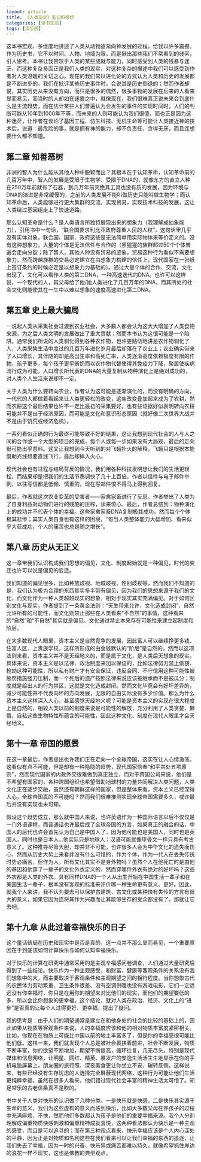 ```yaml
---
layout: article
title: 《人类简史》笔记和感想
categories: [读书生活]
tags: [读后感]
---
```


 这本书宏观、多维度地讲述了人类从动物逐渐向神发展的过程，给我以许多震撼。作为历史书，它不以时间、人物、地域为限，而是揪出那些我们不常看到的线索，引人思考。本书让我赞叹于人类的某些成就与能力，同时感受到人类的残暴与迷茫，而这种复杂多面正是我们人类的现实，对这种复杂的描述中我们可以感受到作者对人类温暖的关切之心。现在的我们常以进化论的方式认为人类和历史的发展都是不断进步的，我们在批评某些历史事件时，会说其是历史倒退的；然而作者却说，其实历史从来没有方向，而只是很多的偶然，很多事物的发展在后来的人看来显而易见，而当时的人却如在迷雾之中，就像现在，我们很难真正说未来会到底什么是主流趋势，而在估计某些人们普遍认为会发生的事件的实现时间时，人们的判断可能从10年到1000年不等，而未来的人则可能认为我们很傻。而也正是因为这种迷茫，让作者在谈论了基因工程、仿生科技、无机生命等可能让人类接近神的技术后，说道：最危险的事，就是拥有神的能力，却不负责任、贪得无厌，而且连想要什么都不知道。

## 第二章 知善恶树

非洲的智人为什么能从其他人种中脱颖而出？其根本在于认知革命，认知革命前的几百万年中，智人的发展是受限于生物学、受限于DNA的，就像东方的直立人种在250万年前就有了石器，到几万年前灭绝其工具也没有质的发展，因为环境与DNA的演进是非常缓慢的，之前的人类发展不能叫做历史只能叫做生物学；而认知革命后，人类能够进行更大集群的交流，实现贸易，实现技术科技的发展，这让人类绕过基因组走上了快速道路。

那么认知革命是什么？是人类语言所独特展现出来的想象力（我理解成抽象能力），引用书中一句话，“联合国要求利比亚政府尊重人民的人权”，这句话里几乎没有实体对象，联合国、国家、政府这些是无法简单用实际物体来等价定义的。没有这种想象力，大量的个体是无法信任与合作的（黑猩猩的族群超过50个个体普遍会走向分裂；除了智人，其他人种没有贸易的迹象，贸易这种行为看似不需要想象力，然而跨越族群的交易必定建立在由想象力构建的信任上，现代国家在一张纸上签订条约的时候必定是以想象力为基础的）。通过大量个体的合作、交流，文化出现了，文化可以看作人类的第二DNA，一种高速迭代的DNA。也许可以这样说，一个现代的人，其父母给了他/她人类进化了几百万年的DNA，而其所处的社会文化则能使其在一生中以难以想象的速度高速进化第二DNA。

## 第五章 史上最大骗局

一说起人类从采集社会过渡到农业社会，大多数人都会认为这大大增加了人类食物来源，为之后人类文明的发展做出了重大贡献；然而本书认为这很可能是一个陷阱。通常我们所说的人类驯化得到各种农作物，也许更贴切地讲是农作物驯化了人，人类采集生活中度过的几百万年进化岁月最后却落在了农业上；农业确实带来了人口增长，其伴随的却是高出生率和高死亡率，人类逐渐高度依赖极度有限的作物，孩子更多，每个孩子更早断奶而以农作物代替使得其免疫力下降，聚居使疾病流行成为可能。人口增长所代表的DNA的大量复制从物种演化上是绝对成功的，对人类个人生活来说却不一定。

关于人类为什么要转向农业，作者认为这可能是逐渐演化的，而没有明确的方向，一代代的人都做着看起来让人类更轻松的改变，这些改变叠加起来成为了农耕，然而农耕这个最后结果也许不一定比最初的采集要好。也有些证据好似表明转向农耕可能并不是出于经济原因，而可能是文化和意识形态原因（就好像二次世界大战并不是由于饥荒或经济危机）。

一系列看似正确的行为最终可能导致不好的结果，这让我想到现代社会的人与人之间的合作或一个大型的项目的完成，每个人或每一步如果没有大局观，最后的走向很可能出乎意料。这又让我想到今天听到的对飞蛾扑火的解释，飞蛾只是根据本能借助光线想要直线飞行，最后却掉入火心。

现代社会也有过程与结局背反的情况，我们用各种科技发明想让我们的生活更轻松，而结果却是把我们的生活节奏调快了几十上百倍，作者以信件与电子邮件举例，以往写信都是低频、慎重的，现在写邮件恨不得马上得到回复。

最后，作者就这次农业变革的受害者——家禽家畜进行了反思，作者举出了人类为了自身利益对动物们进行的残酷的压榨，读来惊心。最后，作者总结到：物种演化上的成功并不代表个体的幸福。这些家禽家畜DNA复制极其成功，然而每个个体极其悲惨；其实人类自身也有这样的困境，“每当人类整体能力大幅增加、看来似乎大获成功，个人的痛苦也总是随之增长”。

## 第八章 历史从无正义

这一章带我们认识构成我们思想的偏见，文化、制度起始就是一种偏见，时代的变迁也许可以说是偏见的变迁。

我们知道的偏见很多，比如种族歧视、地域歧视、性别歧视等，然而我们不知道的是，我们认为极为合理的东西其实多半带有偏见，因为我们的思想来源于我们的文化，而文化作为一种人类超越现实的想象，相对于现实其实充满偏见。对于如何区别文化与现实，作者提到了一条黄金法则：“天生带来允许，文化造成封闭”，自然允许所有的可能性，而文化则禁止那些在人类看来“不自然”的事情，这种看来的“自然”和“不自然”其实就是偏见。文化通过禁止本来存在可能性来建立起制度和阶层。

在大多数现代人眼里，资本主义是自然竞争的发展，因此富人可以继续挣更多钱、住富人区、上贵族学校，这样所形成的由金钱默认的“阶层”是自然的。然而以这项法则来看，资本主义并不是天经地义的，而是属于文化，是人类后天想象的现实。具体来说，资本主义是以法律、政治制度来加以保证的，比如法律努力禁止偷窃、抢劫这种可能性，所以私有财产才有安全保证，违反合同、不守信用这种可能性被惩罚措施强力压制，而一个死后的遗产按照法律来说应该被继承而不是被瓜分；制度就是给出人的行为禁区，这就是文化造成封闭。然而文化毕竟会有好坏差异的，减少可能性并不代表向坏的方向发展，无限的自由实际没有多少价值。那么为什么资本主义这样深入人心，甚至感觉天经地义呢？可能是资本主义的实现在很大程度上是自然的，相较人类以前的制度来说是可能性的解放，充分利用了人类贪婪、懒惰、自私这些生物特性所蕴含的可能性，因此这种文化、制度在现代人眼里才会天经地义。

## 第十一章 帝国的愿景

在这一章最后，作者提出也许我们正在走向一个全球帝国，这实在让人心情激荡。这看似有点不可能，但是却有一种隐隐的趋势，现代国家信奉“和平共处五项原则”，然而现代国家的内政外交很难做到真正独立，而对于跨国公司来说，他们是不希望有国家的，各种跨国组织也希望借助地球村的力量共同解决人类问题，人类文化正在逐步交融，虽然还有朝鲜这样的国家，但是整体来看，资本主义已经深得人心，全球帝国真的不可能吗？然而我们很难推测实现全球帝国需要多久，或许最后并没有实现也未可知。

假设这个趋势成立，那么就中国人来说，也许英语作为一种国际语言以后不仅仅是一门外语课程，而普通话也许最后成了全球帝国的方言，如果真正的融合的话，中国人的后代也许会首先认为自己是中国人了，因为他可能也是美国人，同时也是英国人，同时也是日本人…他实际只是地球人；汉语可能就像甲骨文一样只具有考古意义了。这种推导尽管大胆，却并非不可能。也许很多人会为中华文化的遗失而伤心，然而从历史大势上来看并没有什么可惜的，作为个体，作为一代人在丢失传统时势必痛苦，但作为人，所有文化其实不是身外物吗？虽然个人在他死亡时是由他的基因和他穿了一辈子的文化外衣定义的，然而穿哪件外衣有绝对的好坏吗？这些外衣都是人类的外衣。具有同样DNA的一个人从出生开始在中国生活一辈子和在美国生活一辈子，根本没有客观的标准来评价哪一种生命更有意义、更好。因此，就我个人来讲，我不认为要去可以保护古建筑、古文化或某种快有失传的方言有很大的意义，如果它因为连将其作为兴趣而让其能够生存的受众都没有了，那就让它去吧。

## 第十九章 从此过着幸福快乐的日子

这个童话结局在历史和现实中是否是真的，这一点并不那么显而易见，一个重要原因在于到底该如何计算快乐与如何认知幸福快乐。

对于快乐的计算在研究中通常采用的是主观辛福感问卷调查，人们通过大量研究后得到了一些结论。快乐作为一种主观感受，和财富、健康等客观条件的关系没有我们想象中的大，而主要取决于客观条件和主观期望之间的相符程度。当你想象古代的农民体力劳动繁重、卫生条件很差、没有空调供暖也没有游戏电影，它们一定远远没有你幸福时，你只是在用你的期望来对比他们的现实，而他们的期望要低的多，所以会比你想象的更幸福。这个结论，就对人类在政治、经济、文化上的“进步”是否真的让每个人过得更好、更幸福，提出了疑问。

我的思考是：由于人们的期望通常是建立在和他身处的社会的比较的基础上的，因此如果从物质等客观条件来说，人的幸福度应该和他的相对物质丰富度紧密相关。比如，你现在在物质上可能比中国以前的地主丰富多了，但是你的幸福感很可能比他们低。这样一来，我们就发现个人总是被社会裹挟着前进，社会不断发展，物质不断丰富，你的欲望不断增加，期望不断提高，循环往复，几无尽头。特别是现代媒体和信息网络，让明星、网红、精英、暴发户的安逸生活活生生地显示在你的手机电脑屏幕上，朋友圈的旅行照、深夜美食更让你坐立不安、辗转反侧。这样说来，有些已经没有生存忧虑的人选择完全屏蔽现代网络，这种行为可能让他们生活更纯粹幸福，虽然在很多人看来，他们错过现代社会丰富的精神生活太可惜了。知足常乐的古老信条真不是吹的。

书中关于人类对快乐的认识做了几种分类。一是快乐就是快感，二是快乐其实源于生命的意义，我们为这些虚构的意义而感到快乐，比如大多数父母在养孩子的过程中充满麻烦、不快，然而他们多数都认为孩子是他们的重要幸福来源。我个人分别理解成偏重物质快感刺激和偏重精神成就喜悦，这两种看法都认为快乐是一种主观的感受，而且是可以追寻的；而在第三种观点看来，快乐幸福应该是个人内心深处的平静，因为正是对物质和名利这些在我们看来可以让我们幸福的东西的追逐，让我们失去了幸福，因为一时的兴奋、快乐异或痛苦都难以持久，就像希望抓住岸边的浪花一样不现实，这也是佛教的典型观点。
